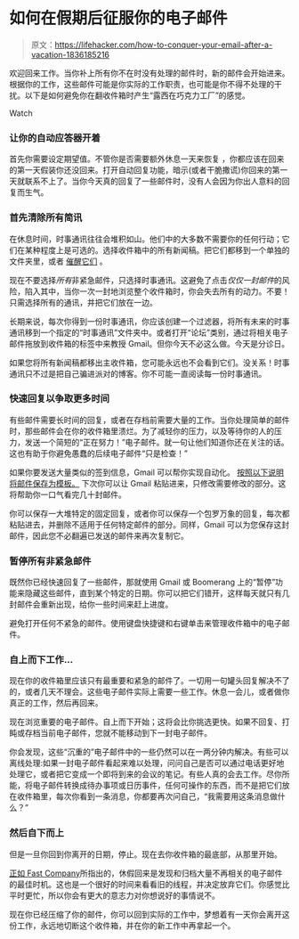# 如何在假期后征服你的电子邮件

> 原文：<https://lifehacker.com/how-to-conquer-your-email-after-a-vacation-1836185216>

欢迎回来工作。当你补上所有你不在时没有处理的邮件时，新的邮件会开始进来。根据你的工作，这些邮件可能是你实际的工作职责，也可能是你不得不处理的干扰。以下是如何避免你在翻收件箱时产生“露西在巧克力工厂”的感觉。

Watch

### 让你的自动应答器开着

首先你需要设定期望值。不管你是否需要额外休息一天来恢复 ，你都应该在回来的第一天假装你还没回来。打开自动回复功能，暗示(或者干脆撒谎)你回来的第一天就联系不上了。当你今天真的回复了一些邮件时，没有人会因为你出人意料的回复而生气。

### **首先清除所有简讯**

在休息时间，时事通讯往往会堆积如山。他们中的大多数不需要你的任何行动；它们在某种程度上是可选的。选择收件箱中的所有新闻稿。把它们都移到一个单独的文件夹里，或者 [催醒它们](https://lifehacker.com/how-to-snooze-emails-in-gmail-for-ios-and-android-1825567194) 。

现在不要选择*所有*非紧急邮件，只选择时事通讯。这避免了点击*仅仅一封邮件*的风险，陷入其中，当你一次一封地浏览整个收件箱时，你会失去所有的动力。不要！只需选择所有的通讯，并把它们放在一边。

长期来说，每次你得到一份时事通讯，你应该创建一个过滤器，将所有未来的时事通讯移到一个指定的“时事通讯”文件夹中。或者打开“论坛”类别，通过将相关电子邮件拖放到收件箱的标签中来教授 Gmail。但你今天不必这么做。今天是分诊日。

如果您将所有新闻稿都移出主收件箱，您可能永远也不会看到它们。没关系！时事通讯只不过是把自己骗进派对的博客。你不可能一直阅读每一份时事通讯。

### **快速回复以争取更多时间**

有些邮件需要长时间的回复，或者在存档前需要大量的工作。当你处理简单的邮件时，那些邮件会在你的收件箱里溃烂。为了减轻你的压力，以及等待你的人的压力，发送一个简短的“正在努力！”电子邮件。就一句让他们知道你还在关注的话。这也有助于你避免愚蠢的后续电子邮件“只是检查！”

如果你要发送大量类似的签到信息，Gmail 可以帮你实现自动化。 [按照以下说明将邮件保存为模板。](https://lifehacker.com/gmails-canned-responses-feature-is-finally-good-1833580956) 下次你可以让 Gmail 粘贴进来，只修改需要修改的部分。这将帮助你一口气看完几十封邮件。

你可以保存一大堆特定的固定回复，或者你可以保存一个包罗万象的回复，每次都粘贴进去，并删除不适用于任何特定邮件的部分。同样，Gmail 可以为您保存这封邮件，因此您不必翻遍已发送的邮件来再次复制它。

### 暂停所有非紧急邮件

既然你已经快速回复了一些邮件，那就使用 Gmail 或 Boomerang 上的“暂停”功能来隐藏这些邮件，直到某个特定的日期。你可以把它们错开，这样每天就只有几封邮件会重新出现，给你一些时间来赶上进度。

避免打开任何不紧急的邮件。使用键盘快捷键和右键单击来管理收件箱中的电子邮件。

### 自上而下工作...

现在你的收件箱里应该只有最重要和紧急的邮件了。一切用一句罐头回复解决不了的，或者几天不理会。这些电子邮件实际上需要一些工作。休息一会儿，或者做你真正的工作，然后再回来。

现在浏览重要的电子邮件。自上而下开始；这将会比你挑选更快。如果不回复、打盹或存档当前电子邮件，您就不能移动到下一封电子邮件。

你会发现，这些“沉重的”电子邮件中的一些仍然可以在一两分钟内解决。有些可以离线处理:如果一封电子邮件看起来难以处理，问问自己是否可以通过电话更好地处理它，或者把它变成一个即将到来的会议的笔记。有些人真的会去工作。尽你所能，将电子邮件转换成待办事项或日历事件，任何可操作的东西，而不是把它们放在收件箱里，每次你看到一条消息，你都要再次问自己，“我需要用这条消息做什么？”

### 然后自下而上

但是一旦你回到你离开的日期，停止。现在去你收件箱的最底部，从那里开始。

[正如 Fast Company](https://www.fastcompany.com/90369899/how-to-handle-your-overflowing-inbox-post-vacation)所指出的，休假回来是发现和归档大量不再相关的电子邮件的最佳时机。这也是一个很好的时间来看看旧的线程，并决定放弃它们。你感觉比平时更忙，所以你会有更大的意志力对你想说好的事情说不。

现在你已经压缩了你的邮件，你可以回到实际的工作中，梦想着有一天你会离开这份工作，永远地切断这个收件箱，并在你的新工作中再拿起一个。